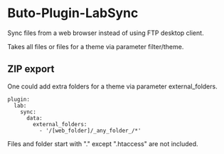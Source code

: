 # Buto-Plugin-LabSync
Sync files from a web browser instead of using FTP desktop client.

Takes all files or files for a theme via parameter filter/theme.



## ZIP export

One could add extra folders for a theme via parameter external_folders.

```
plugin:
  lab:
    sync:
      data:
        external_folders:
          - '/[web_folder]/_any_folder_/*'
```



Files and folder start with "." except ".htaccess" are not included.

